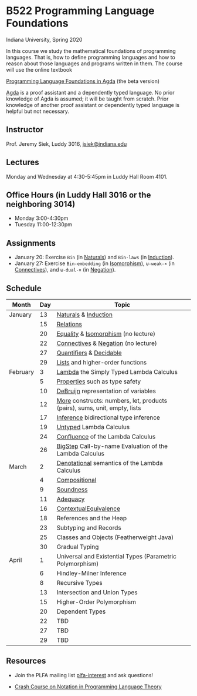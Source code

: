 # B522 Programming Language Foundations

Indiana University, Spring 2020

In this course we study the mathematical foundations of programming
languages. That is, how to define programming languages and how to
reason about those languages and programs written in them.  The course
will use the online textbook

[Programming Language Foundations in Agda](https://plfa.github.io/beta/)
(the beta version)

[Agda](https://agda.readthedocs.io/en/v2.6.0.1/index.html) is a proof
assistant and a dependently typed language.  No prior knowledge of
Agda is assumed; it will be taught from scratch.  Prior knowledge of
another proof assistant or dependently typed language is helpful but
not necessary.

## Instructor

Prof. Jeremy Siek, Luddy 3016, [jsiek@indiana.edu](mailto:jsiek@indiana.edu)

## Lectures

Monday and Wednesday at 4:30-5:45pm in Luddy Hall Room 4101.

## Office Hours (in Luddy Hall 3016 or the neighboring 3014)

* Monday 3:00-4:30pm
* Tuesday 11:00-12:30pm

## Assignments

* January 20: Exercise `Bin` (in [Naturals](https://plfa.github.io/Naturals/)) and `Bin-laws` (in [Induction](https://plfa.github.io/Induction/)).
* January 27: Exercise `Bin-embedding` (in [Isomorphism](https://plfa.github.io/Isomorphism/)),
  `⊎-weak-×` (in [Connectives](https://plfa.github.io/Connectives/)),
  and `⊎-dual-×` (in [Negation](https://plfa.github.io/Negation/)).
  


## Schedule

| Month    | Day | Topic    |
| -------- | --- | -------- |
| January  | 13  | [Naturals](https://plfa.github.io/Naturals/) & [Induction](https://plfa.github.io/Induction/) |
|          | 15  | [Relations](https://plfa.github.io/Relations/) |
|          | 20  | [Equality](https://plfa.github.io/Equality/) & [Isomorphism](https://plfa.github.io/Isomorphism/) (no lecture) |
| 		   | 22  | [Connectives](https://plfa.github.io/Connectives/) & [Negation](https://plfa.github.io/Negation/) (no lecture) |
|		   | 27  | [Quantifiers](https://plfa.github.io/Quantifiers/) & [Decidable](https://plfa.github.io/Decidable/) |
|		   | 29  | [Lists](https://plfa.github.io/Lists/) and higher-order functions |
| February | 3   | [Lambda](https://plfa.github.io/Lambda/) the Simply Typed Lambda Calculus |
|          | 5   | [Properties](https://plfa.github.io/Properties/) such as type safety |
|          | 10  | [DeBruijn](https://plfa.github.io/DeBruijn/) representation of variables |
|          | 12  | [More](https://plfa.github.io/More/) constructs: numbers, let, products (pairs), sums, unit, empty, lists |
|          | 17  | [Inference](https://plfa.github.io/Inference/) bidirectional type inference |
|          | 19  | [Untyped](https://plfa.github.io/Untyped/) Lambda Calculus |
|          | 24  | [Confluence](https://plfa.github.io/Confluence/) of the Lambda Calculus |
|          | 26  | [BigStep](https://plfa.github.io/BigStep/) Call-by-name Evaluation of the Lambda Calculus |
| March    | 2   | [Denotational](https://plfa.github.io/Denotational/) semantics of the Lambda Calculus |
|          | 4   | [Compositional](https://plfa.github.io/Compositional/) |
|          | 9   | [Soundness](https://plfa.github.io/Soundness/) |
|          | 11  | [Adequacy](https://plfa.github.io/Adequacy/) |
|          | 16  | [ContextualEquivalence](https://plfa.github.io/ContextualEquivalence/) |
|          | 18  | References and the Heap |
|          | 23  | Subtyping and Records |
|          | 25  | Classes and Objects (Featherweight Java) |
|          | 30  | Gradual Typing |
| April    | 1   | Universal and Existential Types (Parametric Polymorphism) |
|          | 6   | Hindley-Milner Inference |
|          | 8   | Recursive Types |
|          | 13  | Intersection and Union Types |
|          | 15  | Higher-Order Polymorphism |
|          | 20  | Dependent Types |
|          | 22  | TBD |
|          | 27  | TBD |
|          | 29  | TBD |

## Resources

* Join the PLFA mailing list [plfa-interest](http://lists.inf.ed.ac.uk/mailman/listinfo/plfa-interest)
  and ask questions!

* [Crash Course on Notation in Programming Language Theory](http://siek.blogspot.com/2012/07/crash-course-on-notation-in-programming.html)

